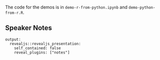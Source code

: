 The code for the demos is in `demo-r-from-python.ipynb` and `demo-python-from-r.R`.

## Speaker Notes

```
output:
  revealjs::revealjs_presentation:
    self_contained: false
    reveal_plugins: ["notes"]
```
